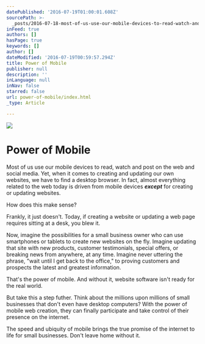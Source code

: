 ```yaml
---
datePublished: '2016-07-19T01:00:01.608Z'
sourcePath: >-
  _posts/2016-07-18-most-of-us-use-our-mobile-devices-to-read-watch-and-post-on.md
inFeed: true
authors: []
hasPage: true
keywords: []
author: []
dateModified: '2016-07-19T00:59:57.294Z'
title: Power of Mobile
publisher: null
description: ''
inLanguage: null
inNav: false
starred: false
url: power-of-mobile/index.html
_type: Article

---
```

![](https://imgflo.herokuapp.com/graph/vahj1ThiexotieMo/56d707d53a8bb0ec1f26be4aa0256804/croprotate.jpg?cropheight=1199&cropwidth=2100&degrees=0&input=https%3A%2F%2Fthe-grid-user-content.s3-us-west-2.amazonaws.com%2Fcd00a677-8942-4c24-9058-c24cdaddfb53.jpg&x=0&y=0)

# Power of Mobile

Most of us use our mobile devices to read, watch and post on the web and social media. Yet, when it comes to creating and updating our own websites, we have to find a desktop browser. In fact, almost everything related to the web today is driven from mobile devices _**except**_ for creating or updating websites.

How does this make sense?

Frankly, it just doesn't. Today, if creating a website or updating a web page requires sitting at a desk, you blew it.

Now, imagine the possibilities for a small business owner who can use smartphones or tablets to create new websites on the fly. Imagine updating that site with new products, customer testimonials, special offers, or breaking news from anywhere, at any time. Imagine never uttering the phrase, "wait until I get back to the office," to proving customers and prospects the latest and greatest information.

That's the power of mobile. And without it, website software isn't ready for the real world.

But take this a step futher. Think about the millions upon millions of small businesses that don't even have desktop computers? With the power of mobile web creation, they can finally participate and take control of their presence on the internet.

The speed and ubiquity of mobile brings the true promise of the internet to life for small businesses. Don't leave home without it.